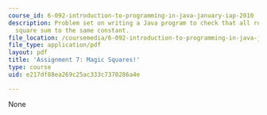 ```yaml
---
course_id: 6-092-introduction-to-programming-in-java-january-iap-2010
description: Problem set on writing a Java program to check that all rows in a magic
  square sum to the same constant.
file_location: /coursemedia/6-092-introduction-to-programming-in-java-january-iap-2010/e217df88ea269c25ac333c7370286a4e_MIT6_092IAP10_assn07.pdf
file_type: application/pdf
layout: pdf
title: 'Assignment 7: Magic Squares!'
type: course
uid: e217df88ea269c25ac333c7370286a4e

---
```

None